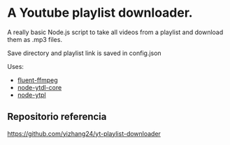 # A Youtube playlist downloader.
A really basic Node.js script to take all videos from a playlist and download them as .mp3 files.

Save directory and playlist link is saved in config.json

Uses:
- [fluent-ffmpeg](https://github.com/fluent-ffmpeg/node-fluent-ffmpeg)
- [node-ytdl-core](https://github.com/fent/node-ytdl-core)
- [node-ytpl](https:t//github.com/TimeForANinja/node-ytpl)


## Repositorio referencia

https://github.com/yizhang24/yt-playlist-downloader
